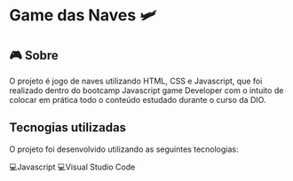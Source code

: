 # Game das Naves :small_airplane:

## 🎮️ Sobre
O projeto é jogo de naves utilizando HTML, CSS e Javascript, que foi realizado dentro do bootcamp Javascript game Developer com o intuito de colocar em prática todo o conteúdo estudado durante o curso da DIO.

## Tecnogias utilizadas
O projeto foi desenvolvido utilizando as seguintes tecnologias:

💻️Javascript 💻️Visual Studio Code
